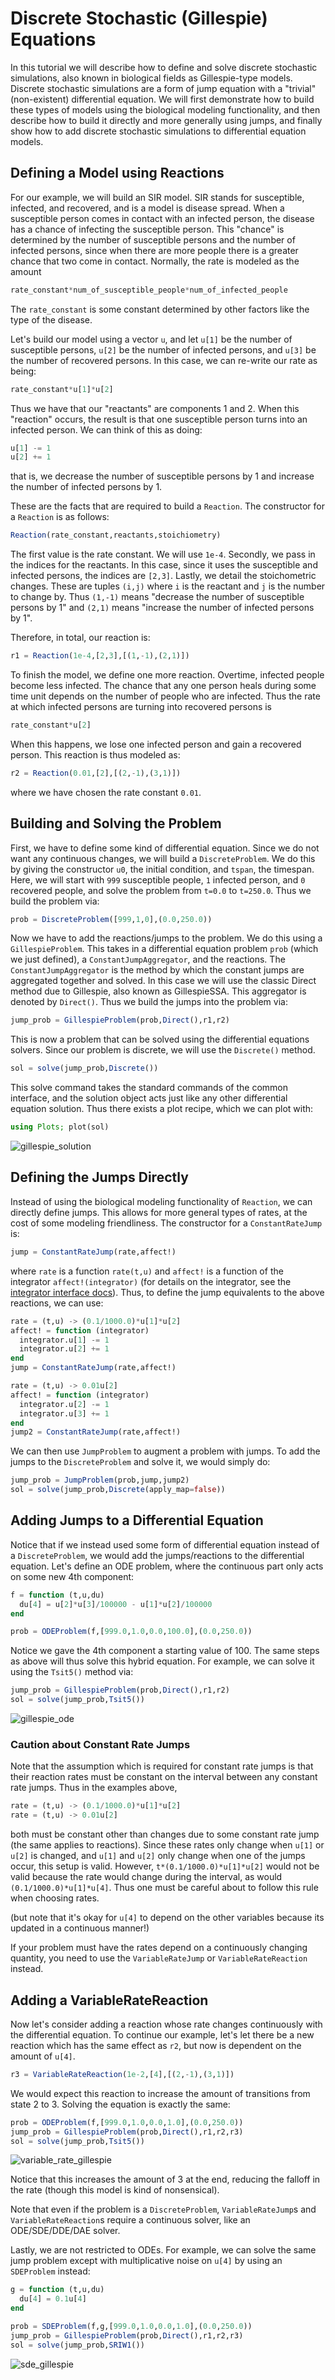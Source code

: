# Discrete Stochastic (Gillespie) Equations

In this tutorial we will describe how to define and solve discrete stochastic
simulations, also known in biological fields as Gillespie-type models. Discrete
stochastic simulations are a form of jump equation with a "trivial" (non-existent)
differential equation. We will first demonstrate how to build these types of models
using the biological modeling functionality, and then describe how to build it
directly and more generally using jumps, and finally show how to add discrete
stochastic simulations to differential equation models.

## Defining a Model using Reactions

For our example, we will build an SIR model. SIR stands for susceptible, infected,
and recovered, and is a model is disease spread. When a susceptible person comes
in contact with an infected person, the disease has a chance of infecting the
susceptible person. This "chance" is determined by the number of susceptible
persons and the number of infected persons, since when there are more people
there is a greater chance that two come in contact. Normally, the rate
is modeled as the amount

```julia
rate_constant*num_of_susceptible_people*num_of_infected_people
```

The `rate_constant` is some constant determined by other factors like the type
of the disease.


Let's build our model using a vector `u`, and let `u[1]` be the number of susceptible
persons, `u[2]` be the number of infected persons, and `u[3]` be the number of
recovered persons. In this case, we can re-write our rate as being:

```julia
rate_constant*u[1]*u[2]
```

Thus we have that our "reactants" are components 1 and 2. When this "reaction"
occurs, the result is that one susceptible person turns into an infected person.
We can think of this as doing:

```julia
u[1] -= 1
u[2] += 1
```

that is, we decrease the number of susceptible persons by 1 and increase the number
of infected persons by 1.

These are the facts that are required to build a `Reaction`. The constructor for
a `Reaction` is as follows:

```julia
Reaction(rate_constant,reactants,stoichiometry)
```

The first value is the rate constant. We will use `1e-4`. Secondly, we pass in the
indices for the reactants. In this case, since it uses the susceptible and infected
persons, the indices are `[2,3]`. Lastly, we detail the stoichometric changes. These
are tuples `(i,j)` where `i` is the reactant and `j` is the number to change by.
Thus `(1,-1)` means "decrease the number of susceptible persons by 1" and
`(2,1)` means "increase the number of infected persons by 1".

Therefore, in total, our reaction is:

```julia
r1 = Reaction(1e-4,[2,3],[(1,-1),(2,1)])
```

To finish the model, we define one more reaction. Overtime, infected people become
less infected. The chance that any one person heals during some time unit depends
on the number of people who are infected. Thus the rate at which infected persons
are turning into recovered persons is

```julia
rate_constant*u[2]
```

When this happens, we lose one infected person and gain a recovered person. This
reaction is thus modeled as:

```julia
r2 = Reaction(0.01,[2],[(2,-1),(3,1)])
```

where we have chosen the rate constant `0.01`.

## Building and Solving the Problem

First, we have to define some kind of differential equation. Since we do not want
any continuous changes, we will build a `DiscreteProblem`. We do this by giving
the constructor `u0`, the initial condition, and `tspan`, the timespan. Here, we
will start with `999` susceptible people, `1` infected person, and `0` recovered
people, and solve the problem from `t=0.0` to `t=250.0`. Thus we build the problem
via:

```julia
prob = DiscreteProblem([999,1,0],(0.0,250.0))
```

Now we have to add the reactions/jumps to the problem. We do this using a `GillespieProblem`.
This takes in a differential equation problem `prob` (which we just defined),
a `ConstantJumpAggregator`, and the reactions. The `ConstantJumpAggregator` is
the method by which the constant jumps are aggregated together and solved. In
this case we will use the classic Direct method due to Gillespie, also known as
GillespieSSA. This aggregator is denoted by `Direct()`. Thus we build the
jumps into the problem via:

```julia
jump_prob = GillespieProblem(prob,Direct(),r1,r2)
```

This is now a problem that can be solved using the differential equations solvers.
Since our problem is discrete, we will use the `Discrete()` method.

```julia
sol = solve(jump_prob,Discrete())
```

This solve command takes the standard commands of the common interface, and the
solution object acts just like any other differential equation solution. Thus
there exists a plot recipe, which we can plot with:

```julia
using Plots; plot(sol)
```

![gillespie_solution](../assets/gillespie_solution.png)

## Defining the Jumps Directly

Instead of using the biological modeling functionality of `Reaction`, we can
directly define jumps. This allows for more general types of rates, at the cost
of some modeling friendliness. The constructor for a `ConstantRateJump` is:

```julia
jump = ConstantRateJump(rate,affect!)
```

where `rate` is a function `rate(t,u)` and `affect!` is a function of the integrator
`affect!(integrator)` (for details on the integrator, see the
[integrator interface docs](http://docs.juliadiffeq.org/latest/basics/integrator.html)).
Thus, to define the jump equivalents to the above reactions, we can use:

```julia
rate = (t,u) -> (0.1/1000.0)*u[1]*u[2]
affect! = function (integrator)
  integrator.u[1] -= 1
  integrator.u[2] += 1
end
jump = ConstantRateJump(rate,affect!)

rate = (t,u) -> 0.01u[2]
affect! = function (integrator)
  integrator.u[2] -= 1
  integrator.u[3] += 1
end
jump2 = ConstantRateJump(rate,affect!)
```

We can then use `JumpProblem` to augment a problem with jumps. To add the jumps
to the `DiscreteProblem` and solve it, we would simply do:

```julia
jump_prob = JumpProblem(prob,jump,jump2)
sol = solve(jump_prob,Discrete(apply_map=false))
```

## Adding Jumps to a Differential Equation

Notice that if we instead used some form of differential equation instead of a
`DiscreteProblem`, we would add the jumps/reactions to the differential equation.
Let's define an ODE problem, where the continuous part only acts on some new
4th component:

```julia
f = function (t,u,du)
  du[4] = u[2]*u[3]/100000 - u[1]*u[2]/100000
end

prob = ODEProblem(f,[999.0,1.0,0.0,100.0],(0.0,250.0))
```

Notice we gave the 4th component a starting value of 100. The same steps as above
will thus solve this hybrid equation. For example, we can solve it using the
`Tsit5()` method via:

```julia
jump_prob = GillespieProblem(prob,Direct(),r1,r2)
sol = solve(jump_prob,Tsit5())
```

![gillespie_ode](../assets/gillespie_ode.png)

### Caution about Constant Rate Jumps

Note that the assumption which is required for constant rate jumps is that their
reaction rates must be constant on the interval between any constant rate jumps.
Thus in the examples above,

```julia
rate = (t,u) -> (0.1/1000.0)*u[1]*u[2]
rate = (t,u) -> 0.01u[2]
```

both must be constant other than changes due to some constant rate jump (the same
applies to reactions). Since these rates only change when `u[1]` or `u[2]` is changed,
and `u[1]` and `u[2]` only change when one of the jumps occur, this setup is valid.
However, `t*(0.1/1000.0)*u[1]*u[2]` would not be valid because the rate would change
during the interval, as would `(0.1/1000.0)*u[1]*u[4]`. Thus one must be careful
about to follow this rule when choosing rates.

(but note that it's okay for `u[4]` to depend on the other variables because its
updated in a continuous manner!)

If your problem must have the rates depend on a continuously changing quantity,
you need to use the `VariableRateJump` or `VariableRateReaction` instead.

## Adding a VariableRateReaction

Now let's consider adding a reaction whose rate changes continuously with the
differential equation. To continue our example, let's let there be a new reaction
which has the same effect as `r2`, but now is dependent on the amount of `u[4]`.

```julia
r3 = VariableRateReaction(1e-2,[4],[(2,-1),(3,1)])
```

We would expect this reaction to increase the amount of transitions from state
2 to 3. Solving the equation is exactly the same:

```julia
prob = ODEProblem(f,[999.0,1.0,0.0,1.0],(0.0,250.0))
jump_prob = GillespieProblem(prob,Direct(),r1,r2,r3)
sol = solve(jump_prob,Tsit5())
```

![variable_rate_gillespie](../assets/variable_rate_gillespie.png)

Notice that this increases the amount of 3 at the end, reducing the falloff in
the rate (though this model is kind of nonsensical).

Note that even if the problem is a `DiscreteProblem`, `VariableRateJump`s and
`VariableRateReaction`s require a continuous solver, like an ODE/SDE/DDE/DAE solver.

Lastly, we are not restricted to ODEs. For example, we can solve the same jump
problem except with multiplicative noise on `u[4]` by using an `SDEProblem` instead:

```julia
g = function (t,u,du)
  du[4] = 0.1u[4]
end

prob = SDEProblem(f,g,[999.0,1.0,0.0,1.0],(0.0,250.0))
jump_prob = GillespieProblem(prob,Direct(),r1,r2,r3)
sol = solve(jump_prob,SRIW1())
```

![sde_gillespie](../assets/sde_gillespie.png)
